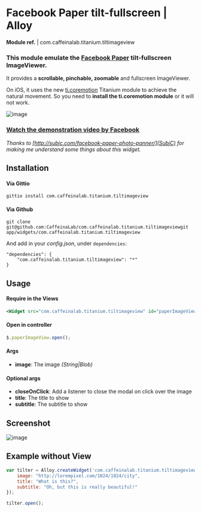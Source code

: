 Facebook Paper tilt-fullscreen | Alloy
======================================
**Module ref.** | com.caffeinalab.titanium.tiltimageview

### This module emulate the [Facebook Paper](https://www.facebook.com/paper) tilt-fullscreen ImageViewer.

It provides a **scrollable, pinchable, zoomable** and fullscreen ImageViewer.

On iOS, it uses the new [ti.coremotion](http://docs.appcelerator.com/titanium/latest/#!/guide/Core_Motion_Module) Titanium module to achieve the natural movement. So you need to **install the ti.coremotion module** or it will not work.

![image](http://f.cl.ly/items/0P3U2a2A2U0X1J2f2818/Image%202014-06-13%20at%2010.52.10%20AM.png)

### [Watch the demonstration video by Facebook](http://subjc.com/media/2014-02-12-facebook-paper-photo-panner/video/title-video.m4v)

*Thanks to [http://subjc.com/facebook-paper-photo-panner/](SubjC) for making me understand some things about this widget.*

## Installation


#### Via Gittio

```
gittio install com.caffeinalab.titanium.tiltimageview
```

#### Via Github

```
git clone git@github.com:CaffeinaLab/com.caffeinalab.titanium.tiltimageviewgit app/widgets/com.caffeinalab.titanium.tiltimageview
```

And add in your *config.json*, under `dependencies`:

```
"dependencies": {
    "com.caffeinalab.titanium.tiltimageview": "*"
}
```

## Usage

#### Require in the Views

```xml
<Widget src="com.caffeinalab.titanium.tiltimageview" id="paperImageView" image="http://lorempixel.com/1024/1024/city" title="This is the title!" />
```

#### Open in controller

```javascript
$.paperImageView.open();
```

#### Args

* **image**: The image *(String|Blob)*

#### Optional args

* **closeOnClick**: Add a listener to close the modal on click over the image
* **title**: The title to show
* **subtitle**: The subtitle to show

## Screenshot

![image](http://f.cl.ly/items/2R3Y2z0w3Z282Y1j0P3g/Screenshot%202014.06.13%2010.48.22.png)


## Example without View

```javascript
var tilter = Alloy.createWidget('com.caffeinalab.titanium.tiltimageview', {
	image: "http://lorempixel.com/1024/1024/city",
	title: "What is this?",
	subtitle: "Oh, but this is really beautiful!"
});

tilter.open();
```
